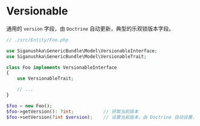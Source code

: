 # Versionable

通用的 `version` 字段，由 `Doctrine` 自动更新，典型的乐观锁版本字段。

```php
// ./src/Entity/Foo.php

use Siganushka\GenericBundle\Model\VersionableInterface;
use Siganushka\GenericBundle\Model\VersionableTrait;

class Foo implements VersionableInterface
{
    use VersionableTrait;

    // ...
}

$foo = new Foo();
$foo->getVersion(): ?int;           // 获取当前版本
$foo->setVersion(?int $version);    // 设置当前版本，由 Doctrine 自动设置，不需要手机设置该值
```
